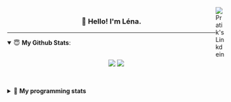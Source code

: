 <!--
<a href="https://twitter.com" target="_blank" rel="nofollow">
 <img align="right" alt="Pratik's Twitter" width="22px" src="https://cdn.jsdelivr.net/npm/simple-icons@v3/icons/twitter.svg" />
</a> 

-->
<a href="https://www.linkedin.com/in/lenagiacalone/" target="_blank" rel="nofollow">
 <img align="right" alt="Pratik's Linkdein" width="22px" src="https://cdn.jsdelivr.net/npm/simple-icons@v3/icons/linkedin.svg" />
</a>



<h3 align="center">👋 Hello! I'm Léna.</h3>

---

<!--
**lgiacalo/lgiacalo** is a ✨ _special_ ✨ repository because its `README.md` (this file) appears on your GitHub profile.

Here are some ideas to get you started:

- 🔭 I’m currently working on ...
- 🌱 I’m currently learning ...
- 👯 I’m looking to collaborate on ...
- 🤔 I’m looking for help with ...
- 💬 Ask me about ...
- 📫 How to reach me: ...
- 😄 Pronouns: ...
- ⚡ Fun fact: ...
-->

<details open>
 <summary> 😇 <b>My Github Stats</b>: </summary>
<br>
<p align = "center">
  <img src = "https://github-readme-stats.vercel.app/api?username=lgiacalo&show_icons=true&theme=nord" width="420">
  <img src = "https://github-readme-stats.vercel.app/api/top-langs/?username=lgiacalo&layout=compact&theme=nord">
</p>
 
<br>
<p align = "center">
  <imp src = "https://github-readme-stats.vercel.app/api/wakatime?username=lgiacalo&theme=nord">
</p>

</details>

<details>
 <summary>🤖 <b>My programming stats</b></summary>
 <br>
 
<!--START_SECTION:waka-->
![Code Time](http://img.shields.io/badge/Code%20Time-0%20secs-blue)

![Lines of code](https://img.shields.io/badge/From%20Hello%20World%20I%27ve%20Written-883%20Thousand%20lines%20of%20code-blue)

**🐱 My GitHub Data** 

> 🏆 88 Contributions in the Year 2022
 > 
> 📦 298.3 kB Used in GitHub's Storage 
 > 
> 🚫 Not Opted to Hire
 > 
> 📜 45 Public Repositories 
 > 
> 🔑 35 Private Repositories  
 > 
**I'm an Early 🐤** 

```text
🌞 Morning    83 commits     ██████░░░░░░░░░░░░░░░░░░░   26.86% 
🌆 Daytime    186 commits    ███████████████░░░░░░░░░░   60.19% 
🌃 Evening    40 commits     ███░░░░░░░░░░░░░░░░░░░░░░   12.94% 
🌙 Night      0 commits      ░░░░░░░░░░░░░░░░░░░░░░░░░   0.0%

```
📅 **I'm Most Productive on Wednesday** 

```text
Monday       68 commits     █████░░░░░░░░░░░░░░░░░░░░   22.01% 
Tuesday      54 commits     ████░░░░░░░░░░░░░░░░░░░░░   17.48% 
Wednesday    69 commits     █████░░░░░░░░░░░░░░░░░░░░   22.33% 
Thursday     67 commits     █████░░░░░░░░░░░░░░░░░░░░   21.68% 
Friday       50 commits     ████░░░░░░░░░░░░░░░░░░░░░   16.18% 
Saturday     1 commits      ░░░░░░░░░░░░░░░░░░░░░░░░░   0.32% 
Sunday       0 commits      ░░░░░░░░░░░░░░░░░░░░░░░░░   0.0%

```


📊 **This Week I Spent My Time On** 

```text
⌚︎ Time Zone: Europe/Paris

💬 Programming Languages: 
JavaScript               26 hrs 24 mins      ████████████████████░░░░░   79.86% 
Markdown                 3 hrs 33 mins       ██░░░░░░░░░░░░░░░░░░░░░░░   10.76% 
JSON                     1 hr 41 mins        █░░░░░░░░░░░░░░░░░░░░░░░░   5.14% 
TypeScript               29 mins             ░░░░░░░░░░░░░░░░░░░░░░░░░   1.49% 
Other                    27 mins             ░░░░░░░░░░░░░░░░░░░░░░░░░   1.38%

🔥 Editors: 
VS Code                  33 hrs 3 mins       █████████████████████████   100.0%

🐱‍💻 Projects: 
augmentation_capital     17 hrs 54 mins      █████████████░░░░░░░░░░░░   54.18% 
api-nodejs               10 hrs 59 mins      ████████░░░░░░░░░░░░░░░░░   33.26% 
madebyme                 2 hrs 1 min         █░░░░░░░░░░░░░░░░░░░░░░░░   6.12% 
api-server-nodejs        1 hr 1 min          ░░░░░░░░░░░░░░░░░░░░░░░░░   3.1% 
boilerplate-nodejs-mysql 18 mins             ░░░░░░░░░░░░░░░░░░░░░░░░░   0.95%

💻 Operating System: 
Mac                      33 hrs 3 mins       █████████████████████████   100.0%

```

**I Mostly Code in C** 

```text
C                        26 repos            ███████░░░░░░░░░░░░░░░░░░   31.33% 
JavaScript               17 repos            █████░░░░░░░░░░░░░░░░░░░░   20.48% 
HTML                     8 repos             ██░░░░░░░░░░░░░░░░░░░░░░░   9.64% 
Shell                    8 repos             ██░░░░░░░░░░░░░░░░░░░░░░░   9.64% 
C++                      4 repos             █░░░░░░░░░░░░░░░░░░░░░░░░   4.82%

```


**Timeline**

![Chart not found](https://raw.githubusercontent.com/lgiacalo/lgiacalo/main/charts/bar_graph.png) 


 Last Updated on 18/07/2022 12:25:17 UTC
<!--END_SECTION:waka-->

</details>
